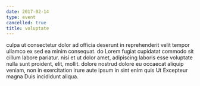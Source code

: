 ```yaml
---
date: 2017-02-14
type: event
cancelled: true
title: voluptate
---
```

culpa ut consectetur dolor ad officia deserunt in reprehenderit velit tempor ullamco ex sed ea minim consequat. do Lorem fugiat cupidatat commodo sit cillum labore pariatur. nisi et ut dolor amet, adipiscing laboris esse voluptate nulla sunt proident, elit, mollit. dolore nostrud dolore eu occaecat aliquip veniam, non in exercitation irure aute ipsum in sint enim quis Ut Excepteur magna Duis incididunt aliqua.
